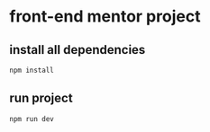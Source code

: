 # front-end mentor project

## install all **dependencies**

```sh
npm install
```

## run project

```sh
npm run dev
```
